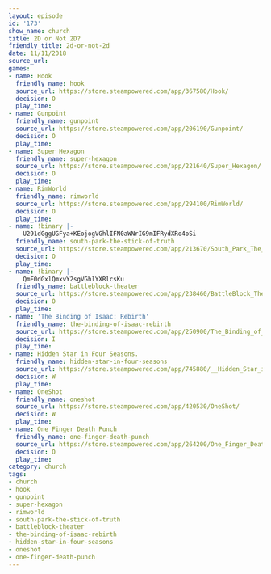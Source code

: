 ```yaml
---
layout: episode
id: '173'
show_name: church
title: 2D or Not 2D?
friendly_title: 2d-or-not-2d
date: 11/11/2018
source_url: 
games:
- name: Hook
  friendly_name: hook
  source_url: https://store.steampowered.com/app/367580/Hook/
  decision: O
  play_time: 
- name: Gunpoint
  friendly_name: gunpoint
  source_url: https://store.steampowered.com/app/206190/Gunpoint/
  decision: O
  play_time: 
- name: Super Hexagon
  friendly_name: super-hexagon
  source_url: https://store.steampowered.com/app/221640/Super_Hexagon/
  decision: O
  play_time: 
- name: RimWorld
  friendly_name: rimworld
  source_url: https://store.steampowered.com/app/294100/RimWorld/
  decision: O
  play_time: 
- name: !binary |-
    U291dGggUGFya+KEojogVGhlIFN0aWNrIG9mIFRydXRo4oSi
  friendly_name: south-park-the-stick-of-truth
  source_url: https://store.steampowered.com/app/213670/South_Park_The_Stick_of_Truth/
  decision: O
  play_time: 
- name: !binary |-
    QmF0dGxlQmxvY2sgVGhlYXRlcsKu
  friendly_name: battleblock-theater
  source_url: https://store.steampowered.com/app/238460/BattleBlock_Theater/
  decision: O
  play_time: 
- name: 'The Binding of Isaac: Rebirth'
  friendly_name: the-binding-of-isaac-rebirth
  source_url: https://store.steampowered.com/app/250900/The_Binding_of_Isaac_Rebirth/
  decision: I
  play_time: 
- name: Hidden Star in Four Seasons.
  friendly_name: hidden-star-in-four-seasons
  source_url: https://store.steampowered.com/app/745880/__Hidden_Star_in_Four_Seasons/
  decision: W
  play_time: 
- name: OneShot
  friendly_name: oneshot
  source_url: https://store.steampowered.com/app/420530/OneShot/
  decision: W
  play_time: 
- name: One Finger Death Punch
  friendly_name: one-finger-death-punch
  source_url: https://store.steampowered.com/app/264200/One_Finger_Death_Punch/
  decision: O
  play_time: 
category: church
tags:
- church
- hook
- gunpoint
- super-hexagon
- rimworld
- south-park-the-stick-of-truth
- battleblock-theater
- the-binding-of-isaac-rebirth
- hidden-star-in-four-seasons
- oneshot
- one-finger-death-punch
---
```

